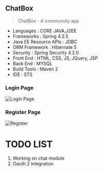 ## ChatBox

> ChatBox - A communuty app

- Languages	            : CORE JAVA,J2EE
- Frameworks	        : Spring 4.2.5
- Java EE Resource APIs	: JDBC
- ORM Framework	        : Hibernate 5
- Security          	: Spring Security 4.2.0
- Front End         	: HTML, CSS, JS, JQuery, JSP
- Back End	            : MYSQL
- Build Tools	        : Maven 2
- IDE	                : STS

###                                                         Login Page

![Login Page](https://s22.postimg.org/ips49fd7l/login.jpg)

  
###                                                        Register Page

![Register](https://s18.postimg.org/8ris1xrjt/Register.jpg)

# TODO LIST
1. Working on chat module
2. Oauth 2 Integration




